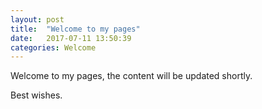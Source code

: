 ```yaml
---
layout: post
title:  "Welcome to my pages"
date:   2017-07-11 13:50:39
categories: Welcome
---
```

Welcome to my pages, the content will be updated shortly.

Best wishes.
